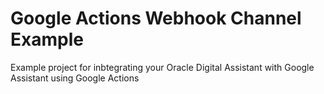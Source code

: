 # Google Actions Webhook Channel Example

Example project for inbtegrating your Oracle Digital Assistant with Google Assistant using Google Actions 
